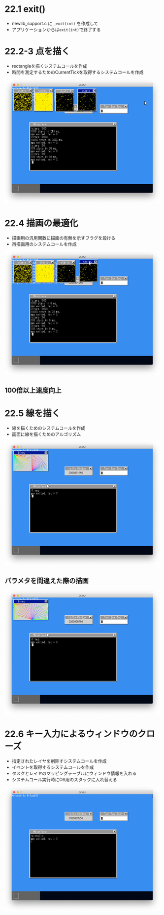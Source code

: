 # 22.1 exit()

- newlib_support.c に `_exit(int)` を作成して
- アプリケーションからは`exit(int)`で終了する

# 22.2-3 点を描く

- rectangleを描くシステムコールを作成
- 時間を測定するためのCurrentTickを取得するシステムコールを作成

![最適化前](images/day22_stars_before.png)

# 22.4 描画の最適化

- 描画用の汎用関数に描画の有無を示すフラグを設ける
- 再描画用のシステムコールを作成

![最適化後](images/day22_stars_optimized.png)

## 100倍以上速度向上

# 22.5 線を描く

- 線を描くためのシステムコールを作成
- 画面に線を描くためのアルゴリズム

![線描画](images/day22_lines.png)

## パラメタを間違えた際の描画

![パラメタ間違い](images/day22_lines_wrong_params.png)

# 22.6 キー入力によるウィンドウのクローズ

- 指定されたレイヤを削除すシステムコールを作成
- イベントを取得するシステムコールを作成
- タスクとレイヤのマッピングテーブルにウィンドウ情報を入れる
- システムコール実行時にOS用のスタックに入れ替える

![close](images/day22_window_close.png)
